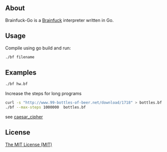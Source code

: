 ## About

Brainfuck-Go is a [Brainfuck](http://en.wikipedia.org/wiki/Brainfuck) interpreter written in Go.

## Usage

Compile using go build and run:

```sh
./bf filename
```

## Examples

```sh
./bf hw.bf
```

Increase the steps for long programs

```sh
curl -s "http://www.99-bottles-of-beer.net/download/1718" > bottles.bf
./bf --max-steps 1000000  bottles.bf 
```

see [caesar_cipher](./caesar_cipher)

## License

[The MIT License (MIT)](http://opensource.org/licenses/mit-license.php)
